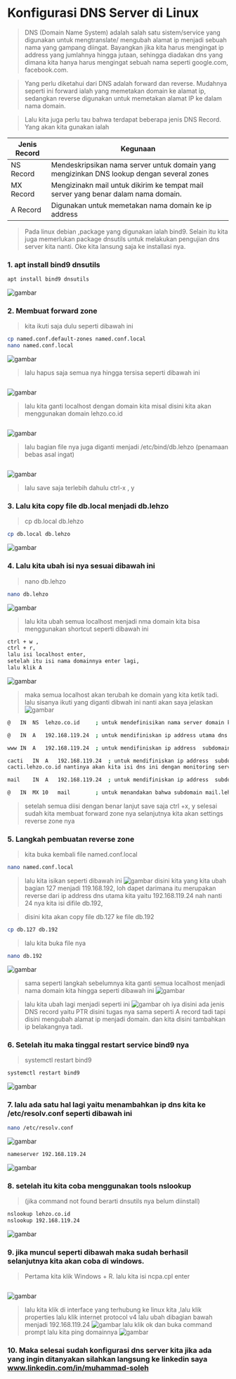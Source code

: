 # Konfigurasi DNS Server di Linux 

> DNS (Domain Name System) adalah salah satu sistem/service yang digunakan untuk mengtranslate/ mengubah alamat ip menjadi sebuah nama yang gampang diingat. Bayangkan jika kita harus mengingat ip address yang jumlahnya hingga jutaan, sehingga diadakan dns yang dimana kita hanya harus mengingat sebuah nama seperti google.com, facebook.com.

> Yang perlu diketahui dari DNS adalah forward dan reverse. Mudahnya seperti ini forward ialah yang memetakan domain ke alamat ip, sedangkan reverse digunakan untuk memetakan alamat IP ke dalam nama domain.

> Lalu kita juga perlu tau bahwa terdapat beberapa jenis DNS Record. Yang akan kita gunakan ialah 

| Jenis Record | Kegunaan                                                                                  |
|--------------|-------------------------------------------------------------------------------------------|
| NS Record    | Mendeskripsikan nama server untuk domain yang mengizinkan DNS lookup dengan several zones |
| MX Record    | Mengizinakn mail untuk dikirim ke tempat mail server yang benar dalam nama domain.        |
| A Record     | Digunakan untuk memetakan nama domain ke ip address                                       |

> Pada linux debian ,package yang digunakan ialah bind9. Selain itu kita juga memerlukan package dnsutils untuk melakukan pengujian dns server kita nanti. Oke kita lansung saja ke installasi nya.

### 1. apt install bind9 dnsutils
```bash
apt install bind9 dnsutils
```
![gambar](https://github.com/muhammad-soleh/Tutorial-Debian-Server/blob/main/images/dns_1.png)

### 2. Membuat forward zone 
> kita ikuti saja dulu seperti dibawah ini
```bash
cp named.conf.default-zones named.conf.local
nano named.conf.local
```
![gambar](https://github.com/muhammad-soleh/Tutorial-Debian-Server/blob/main/images/dns_2.png)

> lalu hapus saja semua nya hingga tersisa seperti dibawah ini
```
```
![gambar](https://github.com/muhammad-soleh/Tutorial-Debian-Server/blob/main/images/dns_3.png)
> lalu kita ganti localhost dengan domain kita misal disini kita akan menggunakan domain lehzo.co.id
```
```
![gambar](https://github.com/muhammad-soleh/Tutorial-Debian-Server/blob/main/images/dns_4.png)
> lalu bagian file nya juga diganti menjadi /etc/bind/db.lehzo (penamaan bebas asal ingat)
```
```
![gambar](https://github.com/muhammad-soleh/Tutorial-Debian-Server/blob/main/images/dns_5.png)
> lalu save saja terlebih dahulu ctrl-x , y


### 3. Lalu kita copy file db.local menjadi db.lehzo
> cp db.local db.lehzo
```bash
cp db.local db.lehzo
```
![gambar](https://github.com/muhammad-soleh/Tutorial-Debian-Server/blob/main/images/dns_6.png)

### 4. Lalu kita ubah isi nya sesuai dibawah ini
> nano db.lehzo
```bash
nano db.lehzo
```
![gambar](https://github.com/muhammad-soleh/Tutorial-Debian-Server/blob/main/images/dns_7.png)
> lalu kita ubah semua localhost menjadi nma domain  kita bisa menggunakan shortcut seperti dibawah ini
```bash 
ctrl + w , 
ctrl + r, 
lalu isi localhost enter, 
setelah itu isi nama domainnya enter lagi, 
lalu klik A
```
![gambar](https://github.com/muhammad-soleh/Tutorial-Debian-Server/blob/main/images/dns_8.png)


> maka semua localhost akan terubah ke domain yang kita ketik tadi. lalu sisanya ikuti yang diganti dibwah ini nanti akan saya jelaskan
![gambar](https://github.com/muhammad-soleh/Tutorial-Debian-Server/blob/main/images/dns_9.png)
```bash
@	IN	NS	lehzo.co.id 	; untuk mendefinisikan nama server domain kita

@	IN	A	192.168.119.24	; untuk mendifiniskan ip address utama dns lehzo.co.id

www	IN	A	192.168.119.24	; untuk mendifiniskan ip address  subdomain www.lehzo.co.id nantinya akan kita isi dns ini dengan wordpress

cacti	IN	A	192.168.119.24	; untuk mendifiniskan ip address  subdomain 
cacti.lehzo.co.id nantinya akan kita isi dns ini dengan monitoring server

mail 	IN	A	192.168.119.24	; untuk mendifiniskan ip address  subdomain mail.lehzo.co.id nantinya akan kita isi dns ini dengan webmail

@	IN	MX 10	mail		; untuk menandakan bahwa subdomain mail.lehzo.co.id nanti akan dibuat domain untuk mail server
```

> setelah semua diisi dengan benar lanjut save saja ctrl +x, y
> selesai sudah kita membuat forward zone nya selanjutnya kita akan settings reverse zone nya

### 5.  Langkah pembuatan reverse zone
> kita buka kembali file named.conf.local
```bash
nano named.conf.local
```
> lalu kita isikan seperti dibawah ini
![gambar](https://github.com/muhammad-soleh/Tutorial-Debian-Server/blob/main/images/dns_10.png)
> disini kita yang kita ubah bagian 127 menjadi 119.168.192, loh dapet darimana itu merupakan reverse dari ip address dns utama kita yaitu 192.168.119.24 nah nanti 24 nya kita isi difile db.192, 

> disini kita akan copy file db.127 ke file db.192
```bash
cp db.127 db.192
```

> lalu kita buka file nya
```bash
nano db.192
```
![gambar](https://github.com/muhammad-soleh/Tutorial-Debian-Server/blob/main/images/dns_11.png)

> sama seperti langkah sebelumnya kita ganti semua localhost menjadi nama domain kita hingga seperti dibawah ini
![gambar](https://github.com/muhammad-soleh/Tutorial-Debian-Server/blob/main/images/dns_12.png)

> lalu kita ubah lagi menjadi seperti ini
![gambar](https://github.com/muhammad-soleh/Tutorial-Debian-Server/blob/main/images/dns_13.png)
>oh iya disini ada jenis DNS record yaitu PTR disini tugas nya sama seperti A record tadi tapi disini mengubah alamat ip menjadi domain. dan kita disini tambahkan ip belakangnya tadi.

### 6. Setelah itu maka tinggal restart service bind9 nya
> systemctl restart bind9
```bash
systemctl restart bind9
```
![gambar](https://github.com/muhammad-soleh/Tutorial-Debian-Server/blob/main/images/dns_14.png)
### 7. lalu ada satu hal lagi yaitu menambahkan ip dns kita ke /etc/resolv.conf seperti dibawah ini
```bash
nano /etc/resolv.conf
```
![gambar](https://github.com/muhammad-soleh/Tutorial-Debian-Server/blob/main/images/dns_15.png)

```bash
nameserver 192.168.119.24
```
![gambar](https://github.com/muhammad-soleh/Tutorial-Debian-Server/blob/main/images/dns_16.png)
### 8. setelah itu kita coba menggunakan tools nslookup 
> (jika command not found berarti dnsutils nya belum diinstall)
```bash
nslookup lehzo.co.id
nslookup 192.168.119.24
```
![gambar](https://github.com/muhammad-soleh/Tutorial-Debian-Server/blob/main/images/dns_17.png)
### 9. jika muncul seperti dibawah maka sudah berhasil selanjutnya kita akan coba di windows.
> Pertama kita klik Windows + R.
> lalu kita isi ncpa.cpl enter
```
```
![gambar](https://github.com/muhammad-soleh/Tutorial-Debian-Server/blob/main/images/dns_18.png)
> lalu kita klik di interface yang terhubung ke linux kita ,lalu klik properties
> lalu klik internet protocol v4
> lalu ubah dibagian bawah menjadi 192.168.119.24
![gambar](https://github.com/muhammad-soleh/Tutorial-Debian-Server/blob/main/images/dns_19.png)
> lalu klik ok dan buka command prompt
> lalu kita ping domainnya
![gambar](https://github.com/muhammad-soleh/Tutorial-Debian-Server/blob/main/images/dns_20.png)

### 10. Maka selesai sudah konfigurasi dns server kita jika ada yang ingin ditanyakan silahkan langsung ke linkedin saya www.linkedin.com/in/muhammad-soleh











